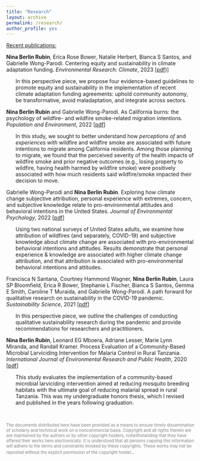 ```yaml
---
title: "Research"
layout: archive
permalink: /research/
author_profile: yes
---
```


<!--{% if author.googlescholar %}
  You can also find my articles on <u><a href="{{author.googlescholar}}">my Google Scholar profile</a>.</u>
{% endif %}

{% include base_path %}

{% for post in site.publications reversed %}
  {% include archive-single.html %}
{% endfor %}
-->


<u>Recent publications:</u>

**Nina Berlin Rubin**, Erica Rose Bower, Natalie Herbert, Bianca S Santos, and Gabrielle Wong-Parodi. Centering equity and sustainability in climate adaptation funding. *Environmental Research: Climate*, 2023 \[[pdf](https://iopscience.iop.org/article/10.1088/2752-5295/ace3e9/pdf))\]

<p style="margin-left: 25px;">
In this perspective piece, we propose four evidence-based guidelines to promote equity and sustainability in the implementation of recent climate adaptation funding agreements: uphold community autonomy, be transformative, avoid maladaptation, and integrate across sectors. 
</p>


**Nina Berlin Rubin** and Gabrielle Wong-Parodi. As California burns: the psychology of wildfire- and wildfire smoke-related migration intentions. *Population and Environment*, 2022 \[[pdf](http://nberlinrubin.github.io/files/paper1.pdf)\]

<p style="margin-left: 25px;">
In this study, we sought to better understand how <i>perceptions of</i> and <i>experiences with</i> wildfire and wildfire smoke are associated with future intentions to migrate among California residents. Among those planning to migrate, we found that the perceived severity of the health impacts of wildfire smoke and prior negative outcomes (e.g., losing property to wildfire, having health harmed by wildfire smoke) were positively associated with how much residents said wildfire/smoke impacted their decision to move.
</p>


Gabrielle Wong-Parodi and **Nina Berlin Rubin**. Exploring how climate change subjective attribution, personal experience with extremes, concern, and subjective knowledge relate to pro-environmental attitudes and behavioral intentions in the United States. *Journal of Environmental Psychology*, 2022 \[[pdf](http://nberlinrubin.github.io/files/paper2.pdf)\]

<p style="margin-left: 25px;">
Using two national surveys of United States adults, we examine how attribution of wildfires (and separately, COVID-19) and subjective knowledge about climate change are associated with pro-environmental behavioral intentions and attitudes. Results demonstrate that personal experience & knowledge are associated with higher climate change attribution, and that attribution is associated with pro-environmental behavioral intentions and attitudes. 
</p>

Francisca N Santana, Courtney Hammond Wagner, **Nina Berlin Rubin**, Laura SP Bloomfield, Erica R Bower, Stephanie L Fischer, Bianca S Santos, Gemma E Smith, Caroline T Muraida, and Gabrielle Wong-Parodi. A path forward for qualitative research on sustainability in the COVID-19 pandemic. *Sustainability Science*, 2021 \[[pdf](http://nberlinrubin.github.io/files/paper3.pdf)\]

<p style="margin-left: 25px;">
In this perspective piece, we outline the challenges of conducting qualitative sustainability research during the pandemic and provide recommendations for researchers and practitioners. 
</p>

**Nina Berlin Rubin**, Leonard EG Mboera, Adriane Lesser, Marie Lynn Miranda, and Randall Kramer. Process Evaluation of a Community-Based Microbial Larviciding Intervention for Malaria Control in Rural Tanzania. *International Journal of Environmental Research and Public Health*, 2020 \[[pdf](http://nberlinrubin.github.io/files/paper4.pdf)\]

<p style="margin-left: 25px;">
This study evaluates the implementation of a community-based microbial larviciding intervention aimed at reducing mosquito breeding habitats with the ultimate goal of reducing malarial spread in rural Tanzania. This was my undergraduate honors thesis, which I revised and published in the years following graduation. 
</p>

<br/>


<span style="color:grey; font-size:0.8em">The documents distributed here have been provided as a means to ensure timely dissemination of scholarly and technical work on a noncommercial basis. Copyright and all rights therein are are maintained by the authors or by other copyright holders, notwithstanding that they have offered their works here electronically. It is understood that all persons copying this information will adhere to the terms and constraints invoked by these copyrights. These works may not be reposted without the explicit permission of the copyright holder.</span>.
